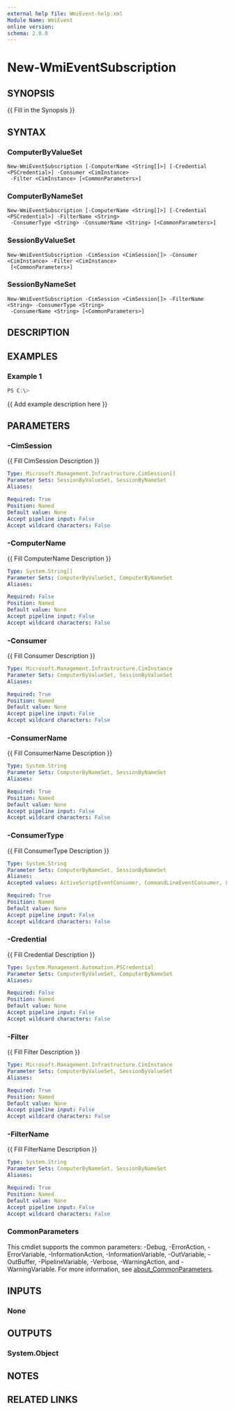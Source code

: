 ```yaml
---
external help file: WmiEvent-help.xml
Module Name: WmiEvent
online version:
schema: 2.0.0
---
```


# New-WmiEventSubscription

## SYNOPSIS
{{ Fill in the Synopsis }}

## SYNTAX

### ComputerByValueSet
```
New-WmiEventSubscription [-ComputerName <String[]>] [-Credential <PSCredential>] -Consumer <CimInstance>
 -Filter <CimInstance> [<CommonParameters>]
```

### ComputerByNameSet
```
New-WmiEventSubscription [-ComputerName <String[]>] [-Credential <PSCredential>] -FilterName <String>
 -ConsumerType <String> -ConsumerName <String> [<CommonParameters>]
```

### SessionByValueSet
```
New-WmiEventSubscription -CimSession <CimSession[]> -Consumer <CimInstance> -Filter <CimInstance>
 [<CommonParameters>]
```

### SessionByNameSet
```
New-WmiEventSubscription -CimSession <CimSession[]> -FilterName <String> -ConsumerType <String>
 -ConsumerName <String> [<CommonParameters>]
```

## DESCRIPTION


## EXAMPLES

### Example 1
```powershell
PS C:\> 
```

{{ Add example description here }}

## PARAMETERS

### -CimSession
{{ Fill CimSession Description }}

```yaml
Type: Microsoft.Management.Infrastructure.CimSession[]
Parameter Sets: SessionByValueSet, SessionByNameSet
Aliases:

Required: True
Position: Named
Default value: None
Accept pipeline input: False
Accept wildcard characters: False
```

### -ComputerName
{{ Fill ComputerName Description }}

```yaml
Type: System.String[]
Parameter Sets: ComputerByValueSet, ComputerByNameSet
Aliases:

Required: False
Position: Named
Default value: None
Accept pipeline input: False
Accept wildcard characters: False
```

### -Consumer
{{ Fill Consumer Description }}

```yaml
Type: Microsoft.Management.Infrastructure.CimInstance
Parameter Sets: ComputerByValueSet, SessionByValueSet
Aliases:

Required: True
Position: Named
Default value: None
Accept pipeline input: False
Accept wildcard characters: False
```

### -ConsumerName
{{ Fill ConsumerName Description }}

```yaml
Type: System.String
Parameter Sets: ComputerByNameSet, SessionByNameSet
Aliases:

Required: True
Position: Named
Default value: None
Accept pipeline input: False
Accept wildcard characters: False
```

### -ConsumerType
{{ Fill ConsumerType Description }}

```yaml
Type: System.String
Parameter Sets: ComputerByNameSet, SessionByNameSet
Aliases:
Accepted values: ActiveScriptEventConsumer, CommandLineEventConsumer, LogFileEventConsumer, NtEventLogEventConsumer, SMTPEventConsumer

Required: True
Position: Named
Default value: None
Accept pipeline input: False
Accept wildcard characters: False
```

### -Credential
{{ Fill Credential Description }}

```yaml
Type: System.Management.Automation.PSCredential
Parameter Sets: ComputerByValueSet, ComputerByNameSet
Aliases:

Required: False
Position: Named
Default value: None
Accept pipeline input: False
Accept wildcard characters: False
```

### -Filter
{{ Fill Filter Description }}

```yaml
Type: Microsoft.Management.Infrastructure.CimInstance
Parameter Sets: ComputerByValueSet, SessionByValueSet
Aliases:

Required: True
Position: Named
Default value: None
Accept pipeline input: False
Accept wildcard characters: False
```

### -FilterName
{{ Fill FilterName Description }}

```yaml
Type: System.String
Parameter Sets: ComputerByNameSet, SessionByNameSet
Aliases:

Required: True
Position: Named
Default value: None
Accept pipeline input: False
Accept wildcard characters: False
```

### CommonParameters
This cmdlet supports the common parameters: -Debug, -ErrorAction, -ErrorVariable, -InformationAction, -InformationVariable, -OutVariable, -OutBuffer, -PipelineVariable, -Verbose, -WarningAction, and -WarningVariable. For more information, see [about_CommonParameters](http://go.microsoft.com/fwlink/?LinkID=113216).

## INPUTS

### None

## OUTPUTS

### System.Object
## NOTES

## RELATED LINKS
